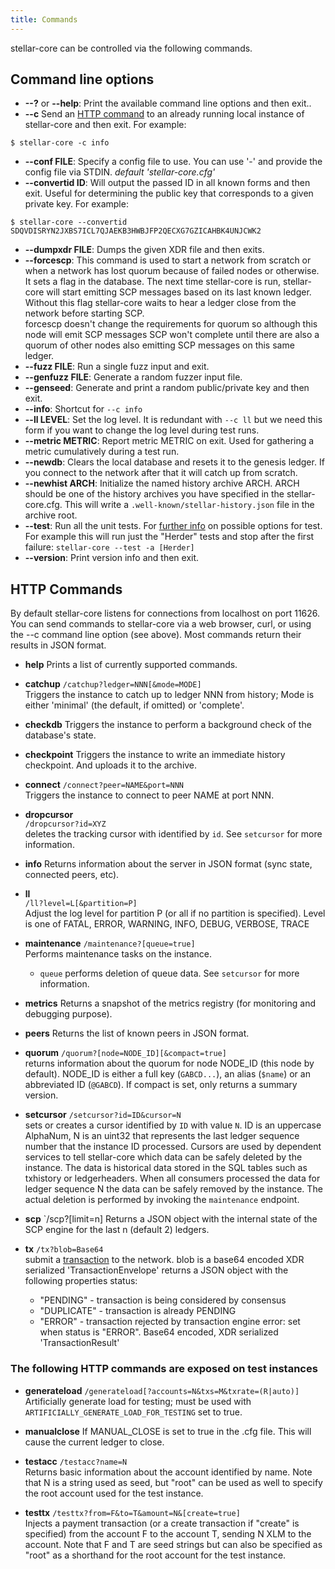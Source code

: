 ```yaml
---
title: Commands
---
```


stellar-core can be controlled via the following commands.

## Command line options
* **--?** or **--help**: Print the available command line options and then exit..
* **--c** Send an [HTTP command](#HTTP-Commands) to an already running local instance of stellar-core and then exit. For example: 

`$ stellar-core -c info`

* **--conf FILE**: Specify a config file to use. You can use '-' and provide the config file via STDIN. *default 'stellar-core.cfg'*
* **--convertid ID**: Will output the passed ID in all known forms and then exit. Useful for determining the public key that corresponds to a given private key. For example:

`$ stellar-core --convertid SDQVDISRYN2JXBS7ICL7QJAEKB3HWBJFP2QECXG7GZICAHBK4UNJCWK2`

* **--dumpxdr FILE**:  Dumps the given XDR file and then exits.
* **--forcescp**: This command is used to start a network from scratch or when a 
network has lost quorum because of failed nodes or otherwise. It sets a flag in 
the database. The next time stellar-core is run, stellar-core will start 
emitting SCP messages based on its last known ledger. Without this flag stellar-core waits to hear
a ledger close from the network before starting SCP.<br>
forcescp doesn't change the requirements for quorum so although this node will emit SCP messages SCP won't complete until there are also a quorum of other nodes also emitting SCP messages on this same ledger.
* **--fuzz FILE**: Run a single fuzz input and exit.
* **--genfuzz FILE**:  Generate a random fuzzer input file.
* **--genseed**: Generate and print a random public/private key and then exit.
* **--info**: Shortcut for `--c info`
* **--ll LEVEL**: Set the log level. It is redundant with `--c ll` but we need this form if you want to change the log level during test runs.
* **--metric METRIC**: Report metric METRIC on exit. Used for gathering a metric cumulatively during a test run.
* **--newdb**: Clears the local database and resets it to the genesis ledger. If you connect to the network after that it will catch up from scratch. 
* **--newhist ARCH**:  Initialize the named history archive ARCH. ARCH should be one of the history archives you have specified in the stellar-core.cfg. This will write a `.well-known/stellar-history.json` file in the archive root.
* **--test**: Run all the unit tests. For [further info](https://github.com/philsquared/Catch/blob/master/docs/command-line.md) on possible options for test. For example this will run just the "Herder" tests and stop after the first failure: `stellar-core --test -a [Herder]` 
* **--version**: Print version info and then exit.


## HTTP Commands
By default stellar-core listens for connections from localhost on port 11626. 
You can send commands to stellar-core via a web browser, curl, or using the --c 
command line option (see above). Most commands return their results in JSON format.

* **help**
  Prints a list of currently supported commands.

* **catchup** 
  `/catchup?ledger=NNN[&mode=MODE]`<br>
  Triggers the instance to catch up to ledger NNN from history;
  Mode is either 'minimal' (the default, if omitted) or 'complete'.

* **checkdb**
  Triggers the instance to perform a background check of the database's state.

* **checkpoint**
  Triggers the instance to write an immediate history checkpoint. And uploads it to the archive.

* **connect**
  `/connect?peer=NAME&port=NNN`<br>
  Triggers the instance to connect to peer NAME at port NNN.

* **dropcursor**  
  `/dropcursor?id=XYZ`<br>
   deletes the tracking cursor with identified by `id`. See `setcursor` for more information.

* **info**
  Returns information about the server in JSON format (sync
  state, connected peers, etc).

* **ll**  
  `/ll?level=L[&partition=P]`<br>
  Adjust the log level for partition P (or all if no partition is specified).
  Level is one of FATAL, ERROR, WARNING, INFO, DEBUG, VERBOSE, TRACE

* **maintenance**
 `/maintenance?[queue=true]`<br>
  Performs maintenance tasks on the instance.
   * `queue` performs deletion of queue data. See `setcursor` for more information.

* **metrics**
 Returns a snapshot of the metrics registry (for monitoring and
debugging purpose).

* **peers**
  Returns the list of known peers in JSON format.

* **quorum**
  `/quorum?[node=NODE_ID][&compact=true]`<br>
  returns information about the quorum for node NODE_ID (this node by default).
  NODE_ID is either a full key (`GABCD...`), an alias (`$name`) or
  an abbreviated ID (`@GABCD`).
  If compact is set, only returns a summary version.

* **setcursor**
 `/setcursor?id=ID&cursor=N`<br>
  sets or creates a cursor identified by `ID` with value `N`. ID is an uppercase AlphaNum, N is an uint32 that represents the last ledger sequence number that the instance ID processed.
  Cursors are used by dependent services to tell stellar-core which data can be safely deleted by the instance.
  The data is historical data stored in the SQL tables such as txhistory or ledgerheaders. When all consumers processed the data for ledger sequence N the data can be safely removed by the instance.
  The actual deletion is performed by invoking the `maintenance` endpoint.

* **scp**
  `/scp?[limit=n]
  Returns a JSON object with the internal state of the SCP engine for the last n (default 2) ledgers.

* **tx**
  `/tx?blob=Base64`<br>
  submit a [transaction](/docs/concepts/transaction.md) to the network.
  blob is a base64 encoded XDR serialized 'TransactionEnvelope'
  returns a JSON object with the following properties
  status:
    * "PENDING" - transaction is being considered by consensus
    * "DUPLICATE" - transaction is already PENDING
    * "ERROR" - transaction rejected by transaction engine
        error: set when status is "ERROR".
            Base64 encoded, XDR serialized 'TransactionResult'

### The following HTTP commands are exposed on test instances
* **generateload**
  `/generateload[?accounts=N&txs=M&txrate=(R|auto)]`<br>
  Artificially generate load for testing; must be used with `ARTIFICIALLY_GENERATE_LOAD_FOR_TESTING` set to true.

* **manualclose**
  If MANUAL_CLOSE is set to true in the .cfg file. This will cause the current ledger to close.

* **testacc**
 `/testacc?name=N`<br>
 Returns basic information about the account identified by name. Note that N is a string used as seed, but "root" can be used as well to specify the root account used for the test instance.

* **testtx**
 `/testtx?from=F&to=T&amount=N&[create=true]`<br>
  Injects a payment transaction (or a create transaction if "create" is specified) from the account F to the account T, sending N XLM to the account.
  Note that F and T are seed strings but can also be specified as "root" as a shorthand for the root account for the test instance.
